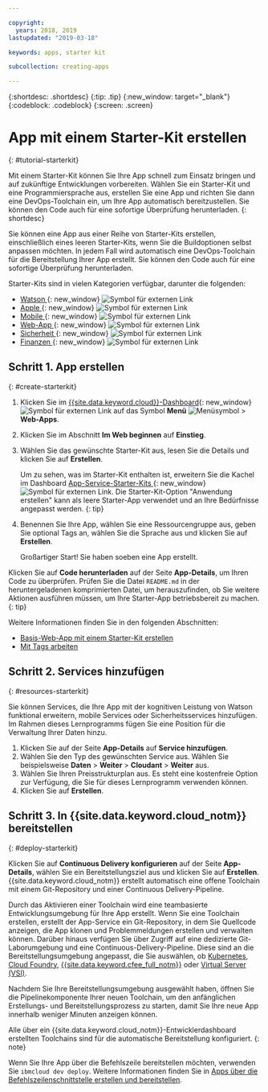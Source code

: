 ```yaml
---

copyright:
  years: 2018, 2019
lastupdated: "2019-03-18"

keywords: apps, starter kit

subcollection: creating-apps

---
```


{:shortdesc: .shortdesc}
{:tip: .tip}
{:new_window: target="_blank"}
{:codeblock: .codeblock}
{:screen: .screen}

# App mit einem Starter-Kit erstellen
{: #tutorial-starterkit}

Mit einem Starter-Kit können Sie Ihre App schnell zum Einsatz bringen und auf zukünftige Entwicklungen vorbereiten. Wählen Sie ein Starter-Kit und eine Programmiersprache aus, erstellen Sie eine App und richten Sie dann eine DevOps-Toolchain ein, um Ihre App automatisch bereitzustellen. Sie können den Code auch für eine sofortige Überprüfung herunterladen.
{: shortdesc}

Sie können eine App aus einer Reihe von Starter-Kits erstellen, einschließlich eines leeren Starter-Kits, wenn Sie die Buildoptionen selbst anpassen möchten. In jedem Fall wird automatisch eine DevOps-Toolchain für die Bereitstellung Ihrer App erstellt. Sie können den Code auch für eine sofortige Überprüfung herunterladen.

Starter-Kits sind in vielen Kategorien verfügbar, darunter die folgenden:
* [Watson ](https://{DomainName}/developer/watson/dashboard){: new_window} ![Symbol für externen Link](../../icons/launch-glyph.svg "Symbol für externen Link")
* [Apple ](https://{DomainName}/developer/appledevelopment/dashboard){: new_window} ![Symbol für externen Link](../../icons/launch-glyph.svg "Symbol für externen Link")
* [Mobile ](https://{DomainName}/developer/mobile/dashboard){: new_window} ![Symbol für externen Link](../../icons/launch-glyph.svg "Symbol für externen Link")
* [Web-App ](https://{DomainName}/developer/appservice/dashboard){: new_window} ![Symbol für externen Link](../../icons/launch-glyph.svg "Symbol für externen Link")
* [Sicherheit ](https://{DomainName}/developer/security/dashboard){: new_window} ![Symbol für externen Link](../../icons/launch-glyph.svg "Symbol für externen Link")
* [Finanzen ](https://{DomainName}/developer/finance/dashboard){: new_window} ![Symbol für externen Link](../../icons/launch-glyph.svg "Symbol für externen Link")

## Schritt 1. App erstellen
{: #create-starterkit}

1. Klicken Sie im [{{site.data.keyword.cloud}}-Dashboard](https://{DomainName}){: new_window} ![Symbol für externen Link](../icons/launch-glyph.svg "Symbol für externen Link") auf das Symbol **Menü** ![Menüsymbol](../../icons/icon_hamburger.svg) > **Web-Apps**.

2. Klicken Sie im Abschnitt **Im Web beginnen** auf **Einstieg**.

3. Wählen Sie das gewünschte Starter-Kit aus, lesen Sie die Details und klicken Sie auf **Erstellen**.
    
    Um zu sehen, was im Starter-Kit enthalten ist, erweitern Sie die Kachel im Dashboard [App-Service-Starter-Kits ](https://{DomainName}/developer/appservice/starter-kits){: new_window} ![Symbol für externen Link](../../icons/launch-glyph.svg "Symbol für externen Link"). Die Starter-Kit-Option "Anwendung erstellen" kann als leere Starter-App verwendet und an Ihre Bedürfnisse angepasst werden.
    {: tip}

4. Benennen Sie Ihre App, wählen Sie eine Ressourcengruppe aus, geben Sie optional Tags an, wählen Sie die Sprache aus und klicken Sie auf **Erstellen**.
    
    Großartiger Start! Sie haben soeben eine App erstellt.

Klicken Sie auf **Code herunterladen** auf der Seite **App-Details**, um Ihren Code zu überprüfen. Prüfen Sie die Datei `README.md` in der heruntergeladenen komprimierten Datei, um herauszufinden, ob Sie weitere Aktionen ausführen müssen, um Ihre Starter-App betriebsbereit zu machen.
{: tip}

Weitere Informationen finden Sie in den folgenden Abschnitten:
 * [Basis-Web-App mit einem Starter-Kit erstellen](/docs/apps/tutorials?topic=creating-apps-tutorial-webapp)
 * [Mit Tags arbeiten](/docs/resources?topic=resources-tag)

## Schritt 2. Services hinzufügen
{: #resources-starterkit}

Sie können Services, die Ihre App mit der kognitiven Leistung von Watson funktional erweitern, mobile Services oder Sicherheitsservices hinzufügen. Im Rahmen dieses Lernprogramms fügen Sie eine Position für die Verwaltung Ihrer Daten hinzu.

1. Klicken Sie auf der Seite **App-Details** auf **Service hinzufügen**.
2. Wählen Sie den Typ des gewünschten Service aus. Wählen Sie beispielsweise **Daten** > **Weiter** > **Cloudant** > **Weiter** aus.
3. Wählen Sie Ihren Preisstrukturplan aus. Es steht eine kostenfreie Option zur Verfügung, die Sie für dieses Lernprogramm verwenden können.
4. Klicken Sie auf **Erstellen**.

## Schritt 3. In {{site.data.keyword.cloud_notm}} bereitstellen

{: #deploy-starterkit}

Klicken Sie auf **Continuous Delivery konfigurieren** auf der Seite **App-Details**, wählen Sie ein Bereitstellungsziel aus und klicken Sie auf **Erstellen**. {{site.data.keyword.cloud_notm}} erstellt automatisch eine offene Toolchain mit einem Git-Repository und einer Continuous Delivery-Pipeline.

Durch das Aktivieren einer Toolchain wird eine teambasierte Entwicklungsumgebung für Ihre App erstellt. Wenn Sie eine Toolchain erstellen, erstellt der App-Service ein Git-Repository, in dem Sie Quellcode anzeigen, die App klonen und Problemmeldungen erstellen und verwalten können. Darüber hinaus verfügen Sie über Zugriff auf eine dedizierte Git-Laborumgebung und eine Continuous-Delivery-Pipeline. Diese sind an die Bereitstellungsumgebung angepasst, die Sie auswählen, ob [Kubernetes](/docs/containers?topic=containers-container_index), [Cloud Foundry](/docs/cloud-foundry-public?topic=cloud-foundry-public-about-cf), [{{site.data.keyword.cfee_full_notm}}](/docs/cloud-foundry?topic=cloud-foundry-about) oder [Virtual Server (VSI)](/docs/vsi?topic=virtual-servers-getting-started-with-virtual-servers).

Nachdem Sie Ihre Bereitstellungsumgebung ausgewählt haben, öffnen Sie die Pipelinekomponente Ihrer neuen Toolchain, um den anfänglichen Erstellungs- und Bereitstellungsprozess zu starten, damit Sie Ihre neue App innerhalb weniger Minuten anzeigen können.

Alle über ein {{site.data.keyword.cloud_notm}}-Entwicklerdashboard erstellten Toolchains sind für die automatische Bereitstellung konfiguriert.
{: note}

Wenn Sie Ihre App über die Befehlszeile bereitstellen möchten, verwenden Sie `ibmcloud dev deploy`. Weitere Informationen finden Sie in [Apps über die Befehlszeilenschnittstelle erstellen und bereitstellen](/docs/apps?topic=creating-apps-create-deploy-app-cli).
